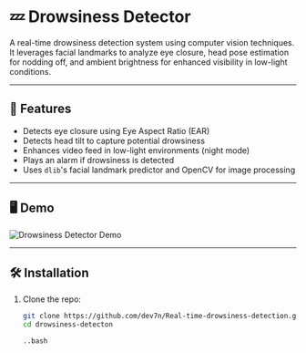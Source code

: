 # 💤 Drowsiness Detector

A real-time drowsiness detection system using computer vision techniques. It leverages facial landmarks to analyze eye closure, head pose estimation for nodding off, and ambient brightness for enhanced visibility in low-light conditions.

---

## 🚀 Features

- Detects eye closure using Eye Aspect Ratio (EAR)
- Detects head tilt to capture potential drowsiness
- Enhances video feed in low-light environments (night mode)
- Plays an alarm if drowsiness is detected
- Uses `dlib`'s facial landmark predictor and OpenCV for image processing

---

## 🖥️ Demo

![Drowsiness Detector Demo](assets/sample_output.jpg)

---

## 🛠️ Installation

1. Clone the repo:
   ```bash
   git clone https://github.com/dev7n/Real-time-drowsiness-detection.git
   cd drowsiness-detecton

   ..bash
   
